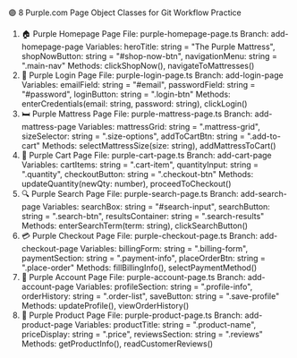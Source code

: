 🟣 8 Purple.com Page Object Classes for Git Workflow Practice
1. 🏠 Purple Homepage Page
File: purple-homepage-page.ts
Branch: add-homepage-page
Variables: heroTitle: string = "The Purple Mattress", shopNowButton: string = "#shop-now-btn", navigationMenu: string = ".main-nav"
Methods: clickShopNow(), navigateToMattresses()
2. 🔐 Purple Login Page
File: purple-login-page.ts
Branch: add-login-page
Variables: emailField: string = "#email", passwordField: string = "#password", loginButton: string = ".login-btn"
Methods: enterCredentials(email: string, password: string), clickLogin()
3. 🛏️ Purple Mattress Page
File: purple-mattress-page.ts
Branch: add-mattress-page
Variables: mattressGrid: string = ".mattress-grid", sizeSelector: string = ".size-options", addToCartBtn: string = ".add-to-cart"
Methods: selectMattressSize(size: string), addMattressToCart()
4. 🛒 Purple Cart Page
File: purple-cart-page.ts
Branch: add-cart-page
Variables: cartItems: string = ".cart-item", quantityInput: string = ".quantity", checkoutButton: string = ".checkout-btn"
Methods: updateQuantity(newQty: number), proceedToCheckout()
5. 🔍 Purple Search Page
File: purple-search-page.ts
Branch: add-search-page
Variables: searchBox: string = "#search-input", searchButton: string = ".search-btn", resultsContainer: string = ".search-results"
Methods: enterSearchTerm(term: string), clickSearchButton()
6. 💳 Purple Checkout Page
File: purple-checkout-page.ts
Branch: add-checkout-page
Variables: billingForm: string = ".billing-form", paymentSection: string = ".payment-info", placeOrderBtn: string = ".place-order"
Methods: fillBillingInfo(), selectPaymentMethod()
7. 👤 Purple Account Page
File: purple-account-page.ts
Branch: add-account-page
Variables: profileSection: string = ".profile-info", orderHistory: string = ".order-list", saveButton: string = ".save-profile"
Methods: updateProfile(), viewOrderHistory()
8. 📱 Purple Product Page
File: purple-product-page.ts
Branch: add-product-page
Variables: productTitle: string = ".product-name", priceDisplay: string = ".price", reviewsSection: string = ".reviews"
Methods: getProductInfo(), readCustomerReviews()